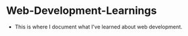 # Web-Development-Learnings
<ul>
  <li>
    This is where I document what I've learned about web development.
  </li>
</ul>

